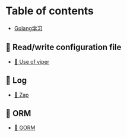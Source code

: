 # Table of contents

* [Golang学习](README.md)

## 🍍 Read/write configuration file

* [📜 Use of viper](read-write-configuration-file/use-of-viper.md)

## 🍍 Log

* [📜 Zap](log/zap.md)

## 🍍 ORM

* [🍉 GORM](orm/gorm.md)
